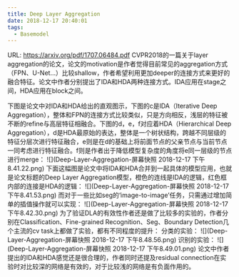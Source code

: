 ```yaml
---
title: Deep Layer Aggregation
date: 2018-12-17 20:40:01
tags:
  - Basemodel
---
```

URL: https://arxiv.org/pdf/1707.06484.pdf
CVPR2018的一篇关于layer aggregation的论文，论文的motivation是作者觉得目前常见的aggregation方式（FPN、U-Net...）比较shallow，作者希望利用更加deeper的连接方式来更好的融合特征。论文中作者分别提出了IDA和HDA两种连接方式。IDA应用在stage之间，HDA应用在block之间。

下图是论文中对IDA和HDA给出的直观图示，下图的c是IDA（Iterative Deep Aggregation），整体和FPN的连接方式比较类似，只是方向相反，浅层的特征被不断的refine与高层特征相融合。下图的d，e，f对应着HDA（Hierarchical Deep Aggregation），d是HDA最原始的表达，整体是一个树状结构，跨越不同层级的特征分层次进行特征融合，e则是在d的基础上将前面节点的父亲节点与当前节点一同考虑进行特征融合。f则是作者出于降低模型复杂度的角度将e同一层级的节点进行merge：
![](Deep-Layer-Aggregation-屏幕快照 2018-12-17 下午8.41.22.png)
下面这幅图是论文中将IDA和HDA合并到一起具体的模型应用，也就是论文标题的Deep Layer Aggregation模型，橙色的连线是IDA的逻辑，红色框内部的连接是HDA的逻辑：
![](Deep-Layer-Aggregation-屏幕快照 2018-12-17 下午8.41.53.png)
而对于一些比如seg的‘image-to-image’任务，只需通过增加简单的插值操作就可以实现：
![](Deep-Layer-Aggregation-屏幕快照 2018-12-17 下午8.42.30.png)
为了验证DLA的有效性作者还是做了比较多的实验的，作者分别在Classification、Fine-grained Recognition、Seg、Boundary Detection几个主流的cv task上都做了实验，都有不同程度的提升：
分类的实验：
![](Deep-Layer-Aggregation-屏幕快照 2018-12-17 下午8.48.56.png)
识别的实验：
![](Deep-Layer-Aggregation-屏幕快照 2018-12-17 下午8.49.01.png)
论文中作者提出的IDA和HDA感觉还是很合理的，作者同时还提及residual connection在实验时对比较深的网络是有效的，对于比较浅的网络是有负面作用的。
